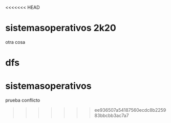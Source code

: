 <<<<<<< HEAD
# sistemasoperativos 2k20
otra cosa

dfs
=======
# sistemasoperativos

prueba conflicto
>>>>>>> ee936507a54187560ecdc8b225983bbcbb3ac7a7
